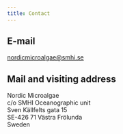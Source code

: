 ```yaml
---
title: Contact
---
```


## E-mail
[nordicmicroalgae@smhi.se](mailto:nordicmicroalgae@smhi.se)

## Mail and visiting address
Nordic Microalgae<br />
c/o SMHI Oceanographic unit<br />
Sven Källfelts gata 15<br />
SE-426 71 Västra Frölunda<br />
Sweden
